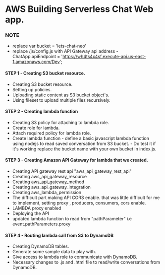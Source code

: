 # AWS Building Serverless Chat Web app.

### NOTE
 * replace var bucket = 'lets-chat-neo'
 * replace /js/config.js with API Gateway api address - ChatApp.apiEndpoint = 'https://wh4ts4x4sf.execute-api.us-east-1.amazonaws.com/Dev'; 

#### STEP 1 - Creating S3 bucket resource.

* Creating S3 bucket resource.
* Setting up policies.
* Uploading static content as S3 bucket object's.    
* Using fileset to upload multiple files recursively.

#### STEP 2 - Creating lambda function

* Creating S3 policy for attaching to lambda role.
* Create role for lambda.
* Attach required policy for lambda role.
* Create lambda function - define a basic javascript lambda function using nodejs to read saved conversation from S3 bucket. - Do test it if it's working replace the bucket name with your own bucket in index.js.
    
#### STEP 3 - Creating Amazon API Gateway  for lambda that we created.

* Creating API gateway rest api "aws_api_gateway_rest_api"
* Creating aws_api_gateway_resource
* Creating aws_api_gateway_method
* Creating aws_api_gateway_integration
* Creating aws_lambda_permission
* The difficult part making API CORS enable.
    that was little difficult for me to implement, setting proxy , producers, consumers, cors enable.
* LAMBDA proxy enabled
* Deploying the API
* updated lambda function to read from "pathParameter" i.e event.pathParameters.proxy

#### STEP 4 - Routing lambda call from S3 to DynamoDB 
* Creating DynamoDB tables.
* Generate some sample data to play with.
* Give access to lambda role to communicate with DynamoDB.
* Necessary changes to .js and .html file to read/write conversations from DynamoDB.